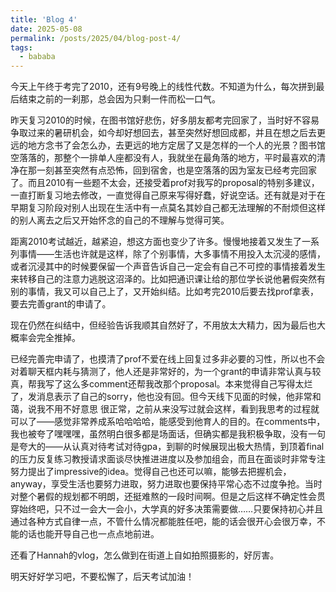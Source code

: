 ```yaml
---
title: 'Blog 4'
date: 2025-05-08
permalink: /posts/2025/04/blog-post-4/
tags:
  - bababa
---
```


今天上午终于考完了2010，还有9号晚上的线性代数。不知道为什么，每次拼到最后结束之前的一刹那，总会因为只剩一件而松一口气。

昨天复习2010的时候，在图书馆好悲伤，好多朋友都考完回家了，当时好不容易争取过来的暑研机会，如今却好想回去，甚至突然好想回成都，并且在想之后去更远的地方念书了会怎么办，去更远的地方定居了又是怎样的一个人的光景？图书馆空落落的，那整个一排单人座都没有人，我就坐在最角落的地方，平时最喜欢的清净在那一刻甚至突然有点恐怖，回到宿舍，也是空落落的因为室友已经考完回家了。而且2010有一些题不太会，还接受着prof对我写的proposal的特别多建议，一直打断复习地去修改，一直觉得自己原来写得好蠢，好说空话。还有就是对于在早期复习阶段对别人出现在生活中有一点莫名其妙自己都无法理解的不耐烦但这样的别人离去之后又开始怀念的自己的不理解与觉得可笑。

距离2010考试越近，越紧迫，想这方面也变少了许多。慢慢地接着又发生了一系列事情——生活也许就是这样，除了个别事情，大多事情不用投入太沉浸的感情，或者沉浸其中的时候要保留一个声音告诉自己一定会有自己不可控的事情接着发生来转移自己的注意力逃脱这沼泽的。比如把通识课让给的那位学长说他暑假突然有别的事情，我又可以自己上了，又开始纠结。比如考完2010后要去找prof拿表，要去完善grant的申请了。

现在仍然在纠结中，但经验告诉我顺其自然好了，不用放太大精力，因为最后也大概率会完全推掉。

已经完善完申请了，也摸清了prof不爱在线上回复过多非必要的习性，所以也不会对着聊天框内耗与猜测了，他人还是非常好的，为一个grant的申请非常认真与较真，帮我写了这么多comment还帮我改那个proposal。本来觉得自己写得太烂了，发消息表示了自己的sorry，他也没有回。但今天线下见面的时候，他非常和蔼，说我不用不好意思 很正常，之前从来没写过就会这样，看到我思考的过程就可以了——感觉非常养成系哈哈哈哈，能感受到他育人的目的。在comments中，我也被夸了嘿嘿嘿，虽然明白很多都是场面话，但确实都是我积极争取，没有一句是夸大的——从认真对待考试对待gpa，到聊的时候展现出极大热情，到顶着final的压力反复练习教授请求面谈尽快推进进度以及参加组会，而且在面谈时非常专注努力提出了impressive的idea。觉得自己也还可以嘛，能够去把握机会，anyway，享受生活也要努力进取，努力进取也要保持平常心态不过度争抢。当时对整个暑假的规划都不明朗，还挺难熬的一段时间啊。但是之后这样不确定性会贯穿始终吧，只不过一会大一会小，大学真的好多决策需要做……只要保持初心并且通过各种方式自律一点，不管什么情况都能胜任吧，能的话会很开心会很万幸，不能的话也能开导自己也一点点地前进。

还看了Hannah的vlog，怎么做到在街道上自如拍照摄影的，好厉害。

明天好好学习吧，不要松懈了，后天考试加油！
